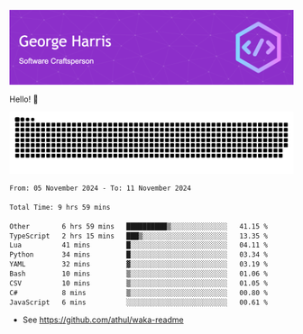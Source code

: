 ![img](./assets/github-header.png)

Hello! :wave:

<div align="center">
  <img  src="https://raw.githubusercontent.com/1999AZZAR/1999AZZAR/readme/resources/grid-snake.svg" alt="snake" />
</div>

<!--START_SECTION:waka-->

```txt
From: 05 November 2024 - To: 11 November 2024

Total Time: 9 hrs 59 mins

Other        6 hrs 59 mins   ██████████▒░░░░░░░░░░░░░░   41.15 %
TypeScript   2 hrs 15 mins   ███▒░░░░░░░░░░░░░░░░░░░░░   13.35 %
Lua          41 mins         █░░░░░░░░░░░░░░░░░░░░░░░░   04.11 %
Python       34 mins         █░░░░░░░░░░░░░░░░░░░░░░░░   03.34 %
YAML         32 mins         ▓░░░░░░░░░░░░░░░░░░░░░░░░   03.19 %
Bash         10 mins         ▒░░░░░░░░░░░░░░░░░░░░░░░░   01.06 %
CSV          10 mins         ▒░░░░░░░░░░░░░░░░░░░░░░░░   01.05 %
C#           8 mins          ▒░░░░░░░░░░░░░░░░░░░░░░░░   00.80 %
JavaScript   6 mins          ░░░░░░░░░░░░░░░░░░░░░░░░░   00.61 %
```

<!--END_SECTION:waka-->

- See <https://github.com/athul/waka-readme>
